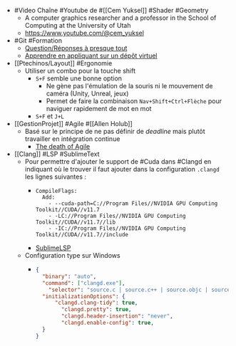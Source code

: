 - #Video Chaîne #Youtube de #[[Cem Yuksel]] #Shader #Geometry
	- A computer graphics researcher and a professor in the School of Computing at the University of Utah
	- https://www.youtube.com/@cem_yuksel
- #Git #Formation
	- [Question/Réponses à presque tout](https://learngitbranching.js.org/?locale=fr_FR)
	- [Apprendre en appliquant sur un dépôt virtuel](https://github.com/k88hudson/git-flight-rules)
- [[Ptechinos/Layout]] #Ergonomie
	- Utiliser un combo pour la touche shift
		- `S+F` semble une bonne option
			- Ne gène pas l'émulation de la souris ni le mouvement de caméra (Unity, Unreal, jeux)
			- Permet de faire la combinaison `Nav+Shift+Ctrl+Flèche` pour naviguer rapidement de mot en mot
		- `S+F` et `J+L`
- [[GestionProjet]] #Agile #[[Allen Holub]]
	- Basé sur le principe de ne pas définir de *deadline* mais plutôt travailler en intégration continue
		- [The death of Agile](https://www.youtube.com/watch?v=vSnCeJEka_s)
- [[Clang]] #LSP #SublimeText
	- Pour permettre d'ajouter le support de #Cuda dans #Clangd en indiquant où le trouver il faut ajouter dans la configuration `.clangd` les lignes suivantes :
		- ```
		  CompileFlags:
		    Add:
		      - --cuda-path=C://Program Files//NVIDIA GPU Computing Toolkit//CUDA//v11.7
		      - -LC://Program Files//NVIDIA GPU Computing Toolkit//CUDA//v11.7//lib
		      - -IC://Program Files//NVIDIA GPU Computing Toolkit//CUDA//v11.7//include
		  ```
		- [SublimeLSP](https://github.com/sublimelsp/LSP-clangd)
	- Configuration type sur Windows
		- ```json
		  {
		  	"binary": "auto",
		  	"command": ["clangd.exe"],
		      "selector": "source.c | source.c++ | source.objc | source.objc++ | source.cuda-c++",
		  	"initializationOptions": {
		  		"clangd.clang-tidy": true,
		          "clangd.pretty": true,
		          "clangd.header-insertion": "never",
		          "clangd.enable-config": true, 
		  	}
		  }
		  ```